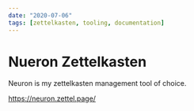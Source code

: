 ```yaml
---
date: "2020-07-06"
tags: [zettelkasten, tooling, documentation]
---
```


# Nueron Zettelkasten

Neuron is my zettelkasten management tool of choice.

<https://neuron.zettel.page/>

